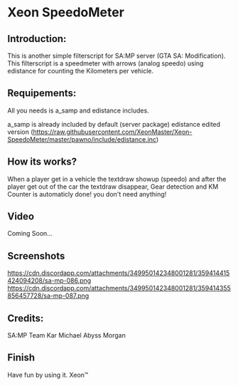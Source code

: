 # Xeon SpeedoMeter

## Introduction:
This is another simple filterscript for SA:MP server (GTA SA: Modification).
This filterscript is a speedmeter with arrows (analog speedo) using edistance for counting the Kilometers per vehicle.

## Requipements:

All you needs is a_samp and edistance includes.

a_samp is already included by default (server package)
edistance edited version (https://raw.githubusercontent.com/XeonMaster/Xeon-SpeedoMeter/master/pawno/include/edistance.inc)

## How its works?

When a player get in a vehicle the textdraw showup  (speedo) and after the player get out of the car the textdraw disappear, Gear detection and KM Counter is automaticly done! you don't need anything!

## Video

Coming Soon...

## Screenshots

https://cdn.discordapp.com/attachments/349950142348001281/359414415424094208/sa-mp-086.png
https://cdn.discordapp.com/attachments/349950142348001281/359414355856457728/sa-mp-087.png

## Credits:

SA:MP Team
Kar
Michael
Abyss Morgan


## Finish

Have fun by using it.
Xeon™
